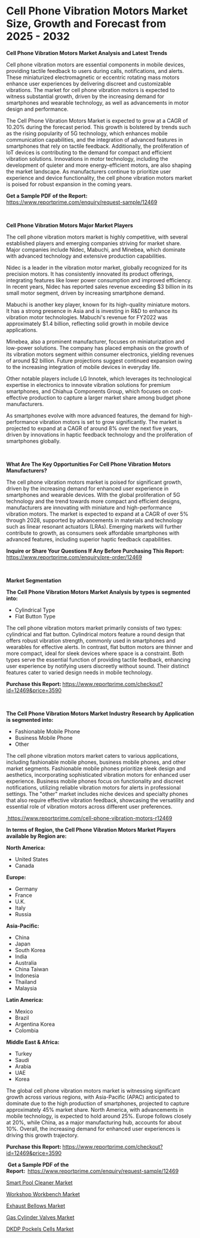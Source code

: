 <p><h1>Cell Phone Vibration Motors Market Size, Growth and Forecast from 2025 - 2032</h1></p><p><strong>Cell Phone Vibration Motors Market Analysis and Latest Trends</strong></p>
<p><p>Cell phone vibration motors are essential components in mobile devices, providing tactile feedback to users during calls, notifications, and alerts. These miniaturized electromagnetic or eccentric rotating mass motors enhance user experiences by delivering discreet and customizable vibrations. The market for cell phone vibration motors is expected to witness substantial growth, driven by the increasing demand for smartphones and wearable technology, as well as advancements in motor design and performance.</p><p>The Cell Phone Vibration Motors Market is expected to grow at a CAGR of 10.20% during the forecast period. This growth is bolstered by trends such as the rising popularity of 5G technology, which enhances mobile communication capabilities, and the integration of advanced features in smartphones that rely on tactile feedback. Additionally, the proliferation of IoT devices is contributing to the demand for compact and efficient vibration solutions. Innovations in motor technology, including the development of quieter and more energy-efficient motors, are also shaping the market landscape. As manufacturers continue to prioritize user experience and device functionality, the cell phone vibration motors market is poised for robust expansion in the coming years.</p></p>
<p><strong>Get a Sample PDF of the Report:&nbsp;</strong> <a href="https://www.reportprime.com/enquiry/request-sample/12469?utm_campaign=3519&utm_medium=2&utm_source=Github&utm_content=ia&utm_term=18032025&utm_id=cell-phone-vibration-motors">https://www.reportprime.com/enquiry/request-sample/12469</a></p>
<p>&nbsp;</p>
<p><strong>Cell Phone Vibration Motors Major Market Players</strong></p>
<p><p>The cell phone vibration motors market is highly competitive, with several established players and emerging companies striving for market share. Major companies include Nidec, Mabuchi, and Minebea, which dominate with advanced technology and extensive production capabilities. </p><p>Nidec is a leader in the vibration motor market, globally recognized for its precision motors. It has consistently innovated its product offerings, integrating features like lower power consumption and improved efficiency. In recent years, Nidec has reported sales revenue exceeding $3 billion in its small motor segment, driven by increasing smartphone demand.</p><p>Mabuchi is another key player, known for its high-quality miniature motors. It has a strong presence in Asia and is investing in R&D to enhance its vibration motor technologies. Mabuchi's revenue for FY2022 was approximately $1.4 billion, reflecting solid growth in mobile device applications.</p><p>Minebea, also a prominent manufacturer, focuses on miniaturization and low-power solutions. The company has placed emphasis on the growth of its vibration motors segment within consumer electronics, yielding revenues of around $2 billion. Future projections suggest continued expansion owing to the increasing integration of mobile devices in everyday life.</p><p>Other notable players include LG Innotek, which leverages its technological expertise in electronics to innovate vibration solutions for premium smartphones, and Chiahua Components Group, which focuses on cost-effective production to capture a larger market share among budget phone manufacturers.</p><p>As smartphones evolve with more advanced features, the demand for high-performance vibration motors is set to grow significantly. The market is projected to expand at a CAGR of around 8% over the next five years, driven by innovations in haptic feedback technology and the proliferation of smartphones globally.</p></p>
<p>&nbsp;</p>
<p><strong>What Are The Key Opportunities For Cell Phone Vibration Motors Manufacturers?</strong></p>
<p><p>The cell phone vibration motors market is poised for significant growth, driven by the increasing demand for enhanced user experience in smartphones and wearable devices. With the global proliferation of 5G technology and the trend towards more compact and efficient designs, manufacturers are innovating with miniature and high-performance vibration motors. The market is expected to expand at a CAGR of over 5% through 2028, supported by advancements in materials and technology such as linear resonant actuators (LRAs). Emerging markets will further contribute to growth, as consumers seek affordable smartphones with advanced features, including superior haptic feedback capabilities.</p></p>
<p><strong>Inquire or Share Your Questions If Any Before Purchasing This Report:</strong> <a href="https://www.reportprime.com/enquiry/pre-order/12469?utm_campaign=3519&utm_medium=2&utm_source=Github&utm_content=ia&utm_term=18032025&utm_id=cell-phone-vibration-motors">https://www.reportprime.com/enquiry/pre-order/12469</a></p>
<p>&nbsp;</p>
<p><strong>Market Segmentation</strong></p>
<p><strong>The Cell Phone Vibration Motors Market Analysis by types is segmented into:</strong></p>
<p><ul><li>Cylindrical Type</li><li>Flat Button Type</li></ul></p>
<p><p>The cell phone vibration motors market primarily consists of two types: cylindrical and flat button. Cylindrical motors feature a round design that offers robust vibration strength, commonly used in smartphones and wearables for effective alerts. In contrast, flat button motors are thinner and more compact, ideal for sleek devices where space is a constraint. Both types serve the essential function of providing tactile feedback, enhancing user experience by notifying users discreetly without sound. Their distinct features cater to varied design needs in mobile technology.</p></p>
<p><strong>Purchase this Report:&nbsp;</strong><a href="https://www.reportprime.com/checkout?id=12469&price=3590&utm_campaign=3519&utm_medium=2&utm_source=Github&utm_content=ia&utm_term=18032025&utm_id=cell-phone-vibration-motors">https://www.reportprime.com/checkout?id=12469&price=3590</a></p>
<p>&nbsp;</p>
<p><strong>The Cell Phone Vibration Motors Market Industry Research by Application is segmented into:</strong></p>
<p><ul><li>Fashionable Mobile Phone</li><li>Business Mobile Phone</li><li>Other</li></ul></p>
<p><p>The cell phone vibration motors market caters to various applications, including fashionable mobile phones, business mobile phones, and other market segments. Fashionable mobile phones prioritize sleek design and aesthetics, incorporating sophisticated vibration motors for enhanced user experience. Business mobile phones focus on functionality and discreet notifications, utilizing reliable vibration motors for alerts in professional settings. The "other" market includes niche devices and specialty phones that also require effective vibration feedback, showcasing the versatility and essential role of vibration motors across different user preferences.</p></p>
<p><a href="https://www.reportprime.com/cell-phone-vibration-motors-r12469?utm_campaign=3519&utm_medium=2&utm_source=Github&utm_content=ia&utm_term=18032025&utm_id=cell-phone-vibration-motors">&nbsp;https://www.reportprime.com/cell-phone-vibration-motors-r12469</a></p>
<p><strong>In terms of Region, the Cell Phone Vibration Motors Market Players available by Region are:</strong></p>
<p>
    <p> <strong> North America: </strong>
        <ul>
            <li>United States</li>
            <li>Canada</li>
        </ul>
        </p> 
    <p> <strong> Europe: </strong>
        <ul>
            <li>Germany</li>
            <li>France</li>
            <li>U.K.</li>
            <li>Italy</li>
            <li>Russia</li>
        </ul>
        </p> 
    <p> <strong> Asia-Pacific: </strong>
        <ul>
            <li>China</li>
            <li>Japan</li>
            <li>South Korea</li>
            <li>India</li>
            <li>Australia</li>
            <li>China Taiwan</li>
            <li>Indonesia</li>
            <li>Thailand</li>
            <li>Malaysia</li>
        </ul>
        </p> 
    <p> <strong> Latin America: </strong>
        <ul>
            <li>Mexico</li>
            <li>Brazil</li>
            <li>Argentina Korea</li>
            <li>Colombia</li>
        </ul>
        </p> 
    <p> <strong> Middle East & Africa: </strong>
        <ul>
            <li>Turkey</li>
            <li>Saudi</li>
            <li>Arabia</li>
            <li>UAE</li>
            <li>Korea</li>
        </ul>
    </p>
    </p>
<p><p>The global cell phone vibration motors market is witnessing significant growth across various regions, with Asia-Pacific (APAC) anticipated to dominate due to the high production of smartphones, projected to capture approximately 45% market share. North America, with advancements in mobile technology, is expected to hold around 25%. Europe follows closely at 20%, while China, as a major manufacturing hub, accounts for about 10%. Overall, the increasing demand for enhanced user experiences is driving this growth trajectory.</p></p>
<p><strong>Purchase this Report: </strong><a href="https://www.reportprime.com/checkout?id=12469&price=3590&utm_campaign=3519&utm_medium=2&utm_source=Github&utm_content=ia&utm_term=18032025&utm_id=cell-phone-vibration-motors">https://www.reportprime.com/checkout?id=12469&price=3590</a></p>
<p>&nbsp;<strong>Get a Sample PDF of the Report:&nbsp;&nbsp;</strong><a href="https://www.reportprime.com/enquiry/request-sample/12469?utm_campaign=3519&utm_medium=2&utm_source=Github&utm_content=ia&utm_term=18032025&utm_id=cell-phone-vibration-motors">https://www.reportprime.com/enquiry/request-sample/12469</a></p>
<p><strong></strong></p>
<p><p><a href="https://www.linkedin.com/pulse/key-insights-forecast-smart-pool-cleaner-market-2025-2032-lbfaf?utm_campaign=3519&utm_medium=2&utm_source=Github&utm_content=ia&utm_term=18032025&utm_id=cell-phone-vibration-motors">Smart Pool Cleaner Market</a></p><p><a href="https://www.linkedin.com/pulse/workshop-workbench-market-report-financial-overview-growth-estimated-fuxzf?utm_campaign=3519&utm_medium=2&utm_source=Github&utm_content=ia&utm_term=18032025&utm_id=cell-phone-vibration-motors">Workshop Workbench Market</a></p><p><a href="https://www.linkedin.com/pulse/evaluating-exhaust-bellows-market-current-trends-future-w697f?utm_campaign=3519&utm_medium=2&utm_source=Github&utm_content=ia&utm_term=18032025&utm_id=cell-phone-vibration-motors">Exhaust Bellows Market</a></p><p><a href="https://www.linkedin.com/pulse/gas-cylinder-valves-market-spectrum-usage-patterns-sector-evolution-wxwcf?utm_campaign=3519&utm_medium=2&utm_source=Github&utm_content=ia&utm_term=18032025&utm_id=cell-phone-vibration-motors">Gas Cylinder Valves Market</a></p><p><a href="https://www.linkedin.com/pulse/insightful-dkdp-pockels-cells-market-size-expected-cagr-zlsbf?utm_campaign=3519&utm_medium=2&utm_source=Github&utm_content=ia&utm_term=18032025&utm_id=cell-phone-vibration-motors">DKDP Pockels Cells Market</a></p></p>